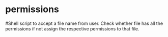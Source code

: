 # permissions
#Shell script to accept a file name from user. Check whether file has all the permissions if not assign the respective permissions to that file. 
